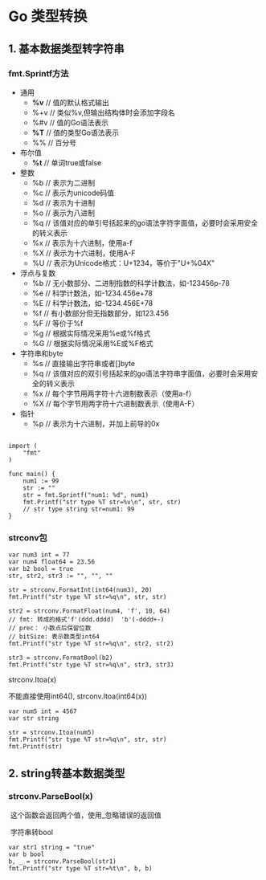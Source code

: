 # Go  类型转换



## 	1. 基本数据类型转字符串



### 		fmt.Sprintf方法

- 通用
  - **%v**              // 值的默认格式输出
  - %+v            // 类似%v,但输出结构体时会添加字段名
  - %#v            // 值的Go语法表示
  - **%T**             // 值的类型Go语法表示
  - %%            // 百分号
- 布尔值
  - **%t**             // 单词true或false
- 整数
  - %b             // 表示为二进制
  - %c             // 表示为unicode码值
  - %d             // 表示为十进制             
  - %o             // 表示为八进制
  - %q             // 该值对应的单引号括起来的go语法字符字面值，必要时会采用安全的转义表示
  - %x             // 表示为十六进制，使用a-f
  - %X             // 表示为十六进制，使用A-F
  - %U            // 表示为Unicode格式：U+1234，等价于"U+%04X"
- 浮点与复数
  - %b            // 无小数部分、二进制指数的科学计数法，如-123456p-78
  - %e            // 科学计数法，如-1234.456e+78
  - %E            // 科学计数法，如-1234.456E+78
  - %f            // 有小数部分但无指数部分，如123.456
  - %F            // 等价于%f
  - %g            // 根据实际情况采用%e或%f格式
  - %G            // 根据实际情况采用%E或%F格式
- 字符串和byte
  - %s             // 直接输出字符串或者[]byte
  - %q            // 该值对应的双引号括起来的go语法字符串字面值，必要时会采用安全的转义表示
  - %x            // 每个字节用两字符十六进制数表示（使用a-f）
  - %X            // 每个字节用两字符十六进制数表示（使用A-F） 
- 指针
  - %p            // 表示为十六进制，并加上前导的0x   



```

import (
	"fmt"
)

func main() {
	num1 := 99
	str := ""
	str = fmt.Sprintf("num1: %d", num1)
	fmt.Printf("str type %T str=%v\n", str, str)
	// str type string str=num1: 99
}
```



### 		strconv包



```
var num3 int = 77
var num4 float64 = 23.56
var b2 bool = true
str, str2, str3 := "", "", ""

str = strconv.FormatInt(int64(num3), 20)
fmt.Printf("str type %T str=%q\n", str, str)

str2 = strconv.FormatFloat(num4, 'f', 10, 64)
// fmt: 转成的格式'f'(ddd.dddd)  'b'(-dddd+-)
// prec： 小数点后保留位数
// bitSize: 表示数类型int64
fmt.Printf("str type %T str=%q\n", str2, str2)

str3 = strconv.FormatBool(b2)
fmt.Printf("str type %T str=%q\n", str3, str3)
```

strconv.Itoa(x)   

不能直接使用int64(),  strconv.Itoa(int64(x))   

```
var num5 int = 4567
var str string

str = strconv.Itoa(num5)
fmt.Printf("str type %T str=%q\n", str, str)
fmt.Printf(str)
```



## 	2. string转基本数据类型

### 		strconv.ParseBool(x)

​		这个函数会返回两个值，使用_忽略错误的返回值

​		字符串转bool

```
var str1 string = "true"
var b bool
b, _ = strconv.ParseBool(str1)
fmt.Printf("str type %T str=%t\n", b, b)
```





